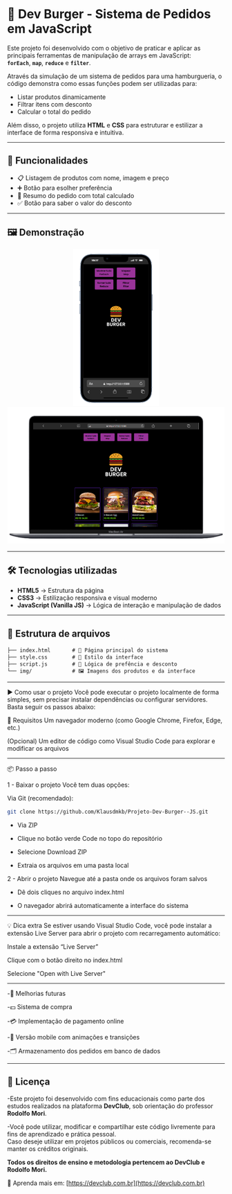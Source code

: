 # 🍔 Dev Burger - Sistema de Pedidos em JavaScript

Este projeto foi desenvolvido com o objetivo de praticar e aplicar as principais ferramentas de manipulação de arrays em JavaScript:  
**`forEach`**, **`map`**, **`reduce`** e **`filter`**.

Através da simulação de um sistema de pedidos para uma hamburgueria, o código demonstra como essas funções podem ser utilizadas para:

- Listar produtos dinamicamente
- Filtrar itens com desconto
- Calcular o total do pedido

Além disso, o projeto utiliza **HTML** e **CSS** para estruturar e estilizar a interface de forma responsiva e intuitiva.

---

## 🚀 Funcionalidades

- 📋 Listagem de produtos com nome, imagem e preço 
- ➕ Botão para esolher preferência
- 🧾 Resumo do pedido com total calculado
- ✅ Botão para saber o valor do desconto

---

## 🖼 Demonstração

<p align="center">
  <img src="assents/Burger-mob.png" width="200"/>
  <img src="assents/Burger-pc.png" width="570"/>
</p>

---

## 🛠 Tecnologias utilizadas

- **HTML5** → Estrutura da página  
- **CSS3** → Estilização responsiva e visual moderno  
- **JavaScript (Vanilla JS)** → Lógica de interação e manipulação de dados  

---


## 📂 Estrutura de arquivos

```plaintext
├── index.html       # 🧱 Página principal do sistema
├── style.css        # 🎨 Estilo da interface
├── script.js        # 🧠 Lógica de prefência e desconto 
└── img/             # 🖼️ Imagens dos produtos e da interface
```

---

▶️ Como usar o projeto
Você pode executar o projeto localmente de forma simples, sem precisar instalar dependências ou configurar servidores. Basta seguir os passos abaixo:

🔧 Requisitos
Um navegador moderno (como Google Chrome, Firefox, Edge, etc.)

(Opcional) Um editor de código como Visual Studio Code para explorar e modificar os arquivos

---
📦 Passo a passo

 1 - Baixar o projeto
Você tem duas opções:

Via Git (recomendado):

```Bash
git clone https://github.com/Klausdmkb/Projeto-Dev-Burger--JS.git
```
- Via ZIP
  
- Clique no botão verde Code no topo do repositório

- Selecione Download ZIP

- Extraia os arquivos em uma pasta local

2 - Abrir o projeto
Navegue até a pasta onde os arquivos foram salvos

- Dê dois cliques no arquivo index.html

- O navegador abrirá automaticamente a interface do sistema
---

💡 Dica extra
Se estiver usando Visual Studio Code, você pode instalar a extensão Live Server para abrir o projeto com recarregamento automático:

Instale a extensão “Live Server”

Clique com o botão direito no index.html

Selecione "Open with Live Server"


---

-📌 Melhorias futuras

-💵 Sistema de compra

-💳 Implementação de pagamento online

-📱 Versão mobile com animações e transições

-🗂️ Armazenamento dos pedidos em banco de dados

---

## 📄 Licença

-Este projeto foi desenvolvido com fins educacionais como parte dos estudos realizados na plataforma **DevClub**, sob orientação do professor **Rodolfo Mori**.

-Você pode utilizar, modificar e compartilhar este código livremente para fins de aprendizado e prática pessoal.  
Caso deseje utilizar em projetos públicos ou comerciais, recomenda-se manter os créditos originais.

**Todos os direitos de ensino e metodologia pertencem ao DevClub e Rodolfo Mori.**

🚀 Aprenda mais em: [https://devclub.com.br](https://devclub.com.br)

